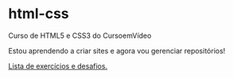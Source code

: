 # html-css
Curso de HTML5 e CSS3 do CursoemVídeo

Estou aprendendo a criar sites e agora vou gerenciar repositórios!

<a href = "https://leopdasilva.github.io/html-css/lista-de-exercicios/Lista_exerc%C3%ADcios_e_desafios.html" target = "_blank">Lista de exercícios e desafios.</a>
